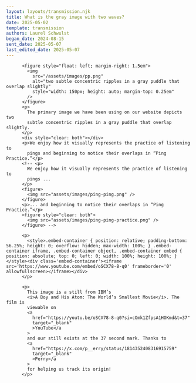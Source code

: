 ```yaml
---
layout: layouts/transmission.njk
title: What is the gray image with two waves?
date: 2025-05-02
template: transmission
authors: Laurel Schwulst
began_date: 2024-08-15
sent_date: 2025-05-07
last_edited_date: 2025-05-07
---
```


          <figure style="float: left; margin-right: 1.5em">
            <img
              src="/assets/images/pp.png"
              alt="two subtle concentric ripples in a gray puddle that overlap slightly"
              style="width: 150px; height: auto; margin-top: 0.25em"
            />
          </figure>
          <p>
            The primary image we have been using on our website depicts two
            subtle concentric ripples in a gray puddle that overlap slightly.
          </p>
          <div style="clear: both"></div>
          <p>We enjoy how it visually represents the practice of listening to
            pings and beginning to notice their overlaps in “Ping Practice.”</p>
          <!-- <p>
            We enjoy how it visually represents the practice of listening to
            pings ...
          </p>
          <figure>
            <img src="assets/images/ping-ping.png" />
          </figure>
          <p>... and beginning to notice their overlaps in “Ping Practice.”</p>
          <figure style="clear: both">
            <img src="assets/images/ping-ping-practice.png" />
          </figure> -->

          <p>
            <style>.embed-container { position: relative; padding-bottom: 56.25%; height: 0; overflow: hidden; max-width: 100%; } .embed-container iframe, .embed-container object, .embed-container embed { position: absolute; top: 0; left: 0; width: 100%; height: 100%; }</style><div class='embed-container'><iframe src='https://www.youtube.com/embed/oSCX78-8-q0' frameborder='0' allowfullscreen></iframe></div>
          </p>

          <p>
            This image is a still from IBM’s
            <i>A Boy and His Atom: The World’s Smallest Movie</i>. The film is
            viewable on
            <a
              href="https://youtu.be/oSCX78-8-q0?si=cOmk1ZfpsA1HOKmd&t=37"
              target="_blank"
              >YouTube</a
            >
            and our still exists at the 37 second mark. Thanks to
            <a
              href="https://x.com/p__erry/status/1814352408316915759"
              target="_blank"
              >Perry</a
            >
            for helping us track its origin!
          </p>
